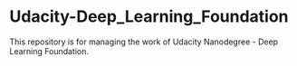 # Udacity-Deep_Learning_Foundation
This repository is for managing the work of Udacity Nanodegree - Deep Learning Foundation.

